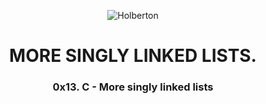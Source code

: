 <html>
<head>
<p align="center">
<img src="https://www.holbertonschool.com/holberton-logo.png" alt="Holberton" class="center">
<h1 align = "center">MORE SINGLY LINKED LISTS.</h1>
<h3 align = "center">0x13. C - More singly linked lists</h3>
</p>
</head>
<body>
<p></p>
</body>
</html>
